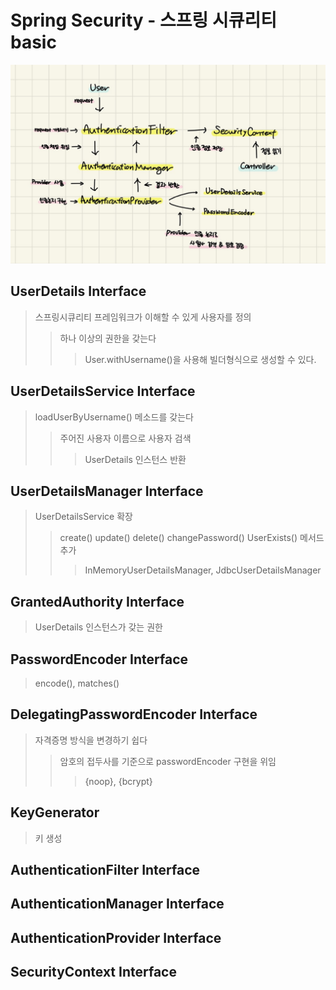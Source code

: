 # Spring Security - 스프링 시큐리티 basic

![](./img/spring_security.jpg)

## UserDetails Interface

> 스프링시큐리티 프레임워크가 이해할 수 있게 사용자를 정의
>
> > 하나 이상의 권한을 갖는다
> >
> > > User.withUsername()을 사용해 빌더형식으로 생성할 수 있다.

## UserDetailsService Interface

> loadUserByUsername() 메소드를 갖는다
>
> > 주어진 사용자 이름으로 사용자 검색
> >
> > > UserDetails 인스턴스 반환

## UserDetailsManager Interface

> UserDetailsService 확장
>
> > create() update() delete() changePassword() UserExists() 메서드 추가
> >
> > > InMemoryUserDetailsManager, JdbcUserDetailsManager

## GrantedAuthority Interface

> UserDetails 인스턴스가 갖는 권한

## PasswordEncoder Interface

> encode(), matches()

## DelegatingPasswordEncoder Interface

> 자격증명 방식을 변경하기 쉽다
>
> > 암호의 접두사를 기준으로 passwordEncoder 구현을 위임
> >
> > > \{noop\}, \{bcrypt\}

## KeyGenerator

> 키 생성

## AuthenticationFilter Interface

## AuthenticationManager Interface

## AuthenticationProvider Interface

## SecurityContext Interface
